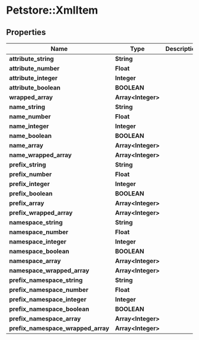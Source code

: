 # Petstore::XmlItem

## Properties
Name | Type | Description | Notes
------------ | ------------- | ------------- | -------------
**attribute_string** | **String** |  | [optional] 
**attribute_number** | **Float** |  | [optional] 
**attribute_integer** | **Integer** |  | [optional] 
**attribute_boolean** | **BOOLEAN** |  | [optional] 
**wrapped_array** | **Array&lt;Integer&gt;** |  | [optional] 
**name_string** | **String** |  | [optional] 
**name_number** | **Float** |  | [optional] 
**name_integer** | **Integer** |  | [optional] 
**name_boolean** | **BOOLEAN** |  | [optional] 
**name_array** | **Array&lt;Integer&gt;** |  | [optional] 
**name_wrapped_array** | **Array&lt;Integer&gt;** |  | [optional] 
**prefix_string** | **String** |  | [optional] 
**prefix_number** | **Float** |  | [optional] 
**prefix_integer** | **Integer** |  | [optional] 
**prefix_boolean** | **BOOLEAN** |  | [optional] 
**prefix_array** | **Array&lt;Integer&gt;** |  | [optional] 
**prefix_wrapped_array** | **Array&lt;Integer&gt;** |  | [optional] 
**namespace_string** | **String** |  | [optional] 
**namespace_number** | **Float** |  | [optional] 
**namespace_integer** | **Integer** |  | [optional] 
**namespace_boolean** | **BOOLEAN** |  | [optional] 
**namespace_array** | **Array&lt;Integer&gt;** |  | [optional] 
**namespace_wrapped_array** | **Array&lt;Integer&gt;** |  | [optional] 
**prefix_namespace_string** | **String** |  | [optional] 
**prefix_namespace_number** | **Float** |  | [optional] 
**prefix_namespace_integer** | **Integer** |  | [optional] 
**prefix_namespace_boolean** | **BOOLEAN** |  | [optional] 
**prefix_namespace_array** | **Array&lt;Integer&gt;** |  | [optional] 
**prefix_namespace_wrapped_array** | **Array&lt;Integer&gt;** |  | [optional] 


